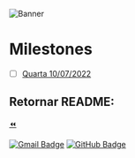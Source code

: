 ![Banner](../../assets/img/milestones.jpg)

# Milestones

- [ ] [Quarta 10/07/2022](milestone1)

<!-- rodapé -->
## Retornar README:

  [:rewind:](../../README.md)

  
[![Gmail Badge](https://img.shields.io/badge/Gmail-D14836?style=for-the-badge&logo=gmail&logoColor=white)](mailto:balcao.brasil.adm@gmail.com)
[![GitHub Badge](https://img.shields.io/badge/GitHub-100000?style=for-the-badge&logo=github&logoColor=white)](https://github.com/DeBaFig/ProjetoEntra21-22-PHP)